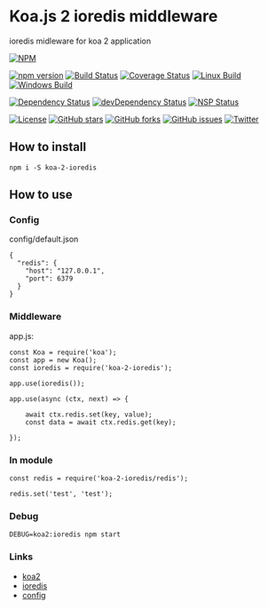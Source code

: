 Koa.js 2 ioredis middleware
===========================

ioredis midleware for koa 2 application


[![NPM](https://nodei.co/npm/koa-2-ioredis.png)](https://npmjs.org/package/koa-2-ioredis)

[![npm version](https://badge.fury.io/js/koa-2-ioredis.svg)](https://badge.fury.io/js/koa-2-ioredis)
[![Build Status](https://travis-ci.org/evheniy/koa-2-ioredis.svg?branch=master)](https://travis-ci.org/evheniy/koa-2-ioredis)
[![Coverage Status](https://coveralls.io/repos/github/evheniy/koa-2-ioredis/badge.svg?branch=master)](https://coveralls.io/github/evheniy/koa-2-ioredis?branch=master)
[![Linux Build](https://img.shields.io/travis/evheniy/koa-2-ioredis/master.svg?label=linux)](https://travis-ci.org/evheniy/)
[![Windows Build](https://img.shields.io/appveyor/ci/evheniy/koa-2-ioredis/master.svg?label=windows)](https://ci.appveyor.com/project/evheniy/koa-2-ioredis)

[![Dependency Status](https://david-dm.org/evheniy/koa-2-ioredis.svg)](https://david-dm.org/evheniy/koa-2-ioredis)
[![devDependency Status](https://david-dm.org/evheniy/koa-2-ioredis/dev-status.svg)](https://david-dm.org/evheniy/koa-2-ioredis#info=devDependencies)
[![NSP Status](https://img.shields.io/badge/NSP%20status-no%20vulnerabilities-green.svg)](https://travis-ci.org/evheniy/koa-2-ioredis)

[![License](https://img.shields.io/badge/license-MIT-blue.svg)](https://raw.githubusercontent.com/evheniy/koa-2-ioredis/master/LICENSE)
[![GitHub stars](https://img.shields.io/github/stars/evheniy/koa-2-ioredis.svg)](https://github.com/evheniy/koa-2-ioredis/stargazers)
[![GitHub forks](https://img.shields.io/github/forks/evheniy/koa-2-ioredis.svg)](https://github.com/evheniy/koa-2-ioredis/network)
[![GitHub issues](https://img.shields.io/github/issues/evheniy/koa-2-ioredis.svg)](https://github.com/evheniy/koa-2-ioredis/issues)
[![Twitter](https://img.shields.io/twitter/url/https/github.com/evheniy/koa-2-ioredis.svg?style=social)](https://twitter.com/intent/tweet?text=Wow:&url=%5Bobject%20Object%5D)


## How to install

    npm i -S koa-2-ioredis
    
## How to use

### Config

config/default.json

    {
      "redis": {
        "host": "127.0.0.1",
        "port": 6379
      }
    }
    
### Middleware

app.js:

    const Koa = require('koa');
    const app = new Koa();
    const ioredis = require('koa-2-ioredis');
    
    app.use(ioredis());
    
    app.use(async (ctx, next) => {
    
        await ctx.redis.set(key, value);
        const data = await ctx.redis.get(key);
        
    });
 
### In module

    const redis = require('koa-2-ioredis/redis');
    
    redis.set('test', 'test');

### Debug

    DEBUG=koa2:ioredis npm start

### Links

* [koa2]()
* [ioredis](https://github.com/luin/ioredis)
* [config](https://www.npmjs.com/package/config)
